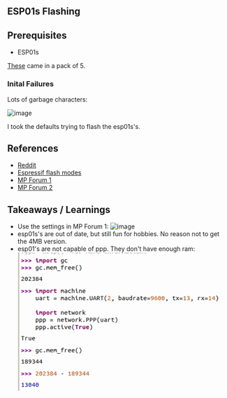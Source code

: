 ## ESP01s Flashing

## Prerequisites

- ESP01s

[These](https://www.amazon.com/dp/B08QF24GZZ) came in a pack of 5.
 
### Inital Failures

Lots of garbage characters:

![image](https://github.com/jouellnyc/UART/assets/32470508/8d172a3e-04fd-49a7-a6f0-33c12037bdcd)

I took the defaults trying to flash the esp01s's.

## References 
- [Reddit](https://www.reddit.com/r/esp32/comments/1dbk6d9/comment/l7s0gjd/?context=3)
- [Espressif flash modes](https://docs.espressif.com/projects/esptool/en/latest/esp8266/esptool/flash-modes.html)
- [MP Forum 1](https://github.com/micropython/micropython/issues/11656)
- [MP Forum 2](https://github.com/thonny/thonny/issues/2801)

## Takeaways / Learnings
- Use the settings in MP Forum 1:
![image](https://github.com/jouellnyc/UART/assets/32470508/69c24751-969b-4743-935f-77e9f7e6d20c)
- esp01s's are out of date, but still fun for hobbies. No reason not to get the 4MB version.
- esp01's are not capable of ppp. They don't have enough ram:
!["esp32 ppp ram"](esp32-mem-ppp.png)

  

